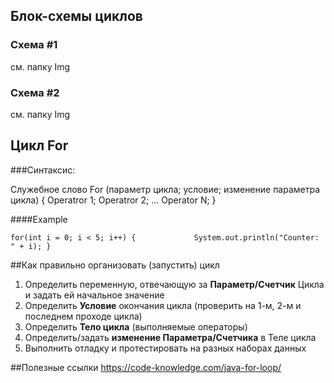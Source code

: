 ## Блок-схемы циклов

### Схема #1
см. папку Img

### Схема #2
см. папку Img

## Цикл For 
###Синтаксис:

Служебное слово For (параметр цикла; условие; изменение параметра цикла) {
    Operatror 1;
    Operatror 2;
    ...
    Operator N;
}

####Example

`for(int i = 0; i < 5; i++) {            
System.out.println("Counter: " + i);
}`

##Как правильно организовать (запустить) цикл
1. Определить переменную, отвечающую за **Параметр/Счетчик** Цикла и задать ей начальное значение
2. Определить **Условие** окончания цикла (проверить на 1-м, 2-м и последнем проходе цикла)
3. Определить **Тело цикла** (выполняемые операторы)
4. Определить/задать **изменение Параметра/Счетчика** в Теле цикла
5. Выполнить отладку и протестировать на разных наборах данных

##Полезные ссылки
https://code-knowledge.com/java-for-loop/
